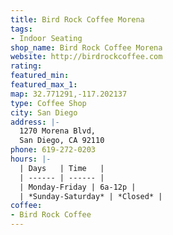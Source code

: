 ```yaml
---
title: Bird Rock Coffee Morena
tags:
- Indoor Seating
shop_name: Bird Rock Coffee Morena
website: http://birdrockcoffee.com
rating: 
featured_min: 
featured_max_1: 
map: 32.771291,-117.202137
type: Coffee Shop
city: San Diego
address: |-
  1270 Morena Blvd,
  San Diego, CA 92110
phone: 619-272-0203
hours: |-
  | Days   | Time   |
  | ------ | ------ |
  | Monday-Friday | 6a-12p |
  | *Sunday-Saturday* | *Closed* |
coffee:
- Bird Rock Coffee
---
```


